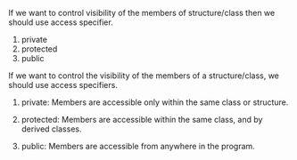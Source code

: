 If we want to control visibility of the members of structure/class then we should use access specifier.

<!-- Access specifiers in C++: -->

1. private
2. protected
3. public


<!-- Access Specifiers in C++: -->

If we want to control the visibility of the members of a structure/class, we should use access specifiers.

1. private: Members are accessible only within the same class or structure.

2. protected: Members are accessible within the same class, and by derived classes.

3. public: Members are accessible from anywhere in the program.